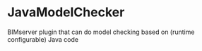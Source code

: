 # JavaModelChecker
BIMserver plugin that can do model checking based on (runtime configurable) Java code
